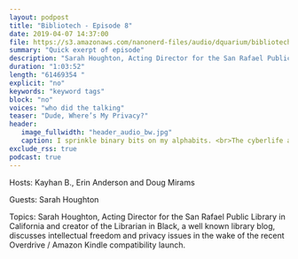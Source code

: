 ```yaml
---
layout: podpost
title: "Bibliotech - Episode 8"
date: 2019-04-07 14:37:00
file: https://s3.amazonaws.com/nanonerd-files/audio/dquarium/bibliotech8.mp3
summary: "Quick exerpt of episode"
description: "Sarah Houghton, Acting Director for the San Rafael Public Library in California and creator of the Librarian in Black, a well known library blog, discusses intellectual freedom and privacy issues in the wake of the recent Overdrive / Amazon Kindle compatibility launch."
duration: "1:03:52" 
length: "61469354 "
explicit: "no" 
keywords: "keyword tags"
block: "no" 
voices: "who did the talking"
teaser: "Dude, Where’s My Privacy?"
header:
   image_fullwidth: "header_audio_bw.jpg"
   caption: I sprinkle binary bits on my alphabits. <br>The cyberlife and times of Kayhan B, digital librarian extraordinaire, podcaster and all around nice guy.
exclude_rss: true
podcast: true
---
```


Hosts: Kayhan B., Erin Anderson and Doug Mirams

Guests: Sarah Houghton

Topics: Sarah Houghton, Acting Director for the San Rafael Public Library in California and creator of the Librarian in Black, a well known library blog, discusses intellectual freedom and privacy issues in the wake of the recent Overdrive / Amazon Kindle compatibility launch.